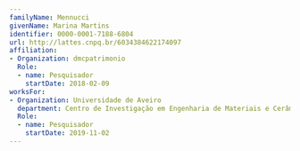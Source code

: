 ```yaml
---
familyName: Mennucci
givenName: Marina Martins
identifier: 0000-0001-7188-6804
url: http://lattes.cnpq.br/6034384622174097
affiliation:
- Organization: dmcpatrimonio
  Role:
  - name: Pesquisador
    startDate: 2018-02-09
worksFor:
- Organization: Universidade de Aveiro
  department: Centro de Investigação em Engenharia de Materiais e Cerâmica
  Role:
  - name: Pesquisador
    startDate: 2019-11-02
---
```

